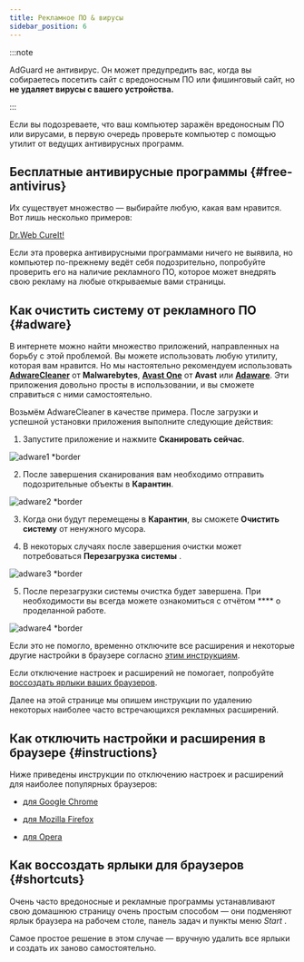 ```yaml
---
title: Рекламное ПО & вирусы
sidebar_position: 6
---
```


:::note

AdGuard не антивирус. Он может предупредить вас, когда вы собираетесь посетить сайт с вредоносным ПО или фишинговый сайт, но **не удаляет вирусы с вашего устройства.**

:::

Если вы подозреваете, что ваш компьютер заражён вредоносным ПО или вирусами, в первую очередь проверьте компьютер с помощью утилит от ведущих антивирусных программ.

## Бесплатные антивирусные программы {#free-antivirus}

Их существует множество — выбирайте любую, какая вам нравится. Вот лишь несколько примеров:

[Dr.Web CureIt!](http://www.freedrweb.com/cureit/?lng=ru)

Если эта проверка антивирусными программами ничего не выявила, но компьютер по-прежнему ведёт себя подозрительно, попробуйте проверить его на наличие рекламного ПО, которое может внедрять свою рекламу на любые открываемые вами страницы.

## Как очистить систему от рекламного ПО {#adware}

В интернете можно найти множество приложений, направленных на борьбу с этой проблемой. Вы можете использовать любую утилиту, которая вам нравится. Но мы настоятельно рекомендуем использовать **[AdwareCleaner](https://www.malwarebytes.com/adwcleaner)** от **Malwarebytes**, **[Avast One](https://www.avast.com/c-adware-removal-tool)** от **Avast** или **[Adaware](https://www.adaware.com)**. Эти приложения довольно просты в использовании, и вы сможете справиться с ними самостоятельно.

Возьмём AdwareCleaner в качестве примера. После загрузки и успешной установки приложения выполните следующие действия:

1) Запустите приложение и нажмите **Сканировать сейчас**.

![adware1 *border](https://cdn.adtidy.org/content/Kb/ad_blocker/guides/adware1.png)

2) После завершения сканирования вам необходимо отправить подозрительные объекты в **Карантин**.

![adware2 *border](https://cdn.adtidy.org/content/Kb/ad_blocker/guides/adware2.png)

3) Когда они будут перемещены в **Карантин**, вы сможете **Очистить систему** от ненужного мусора.

4) В некоторых случаях после завершения очистки может потребоваться **Перезагрузка системы** .

![adware3 *border](https://cdn.adtidy.org/content/Kb/ad_blocker/guides/adware3.png)

5) После перезагрузки системы очистка будет завершена. При необходимости вы всегда можете ознакомиться с отчётом **** о проделанной работе.

![adware4 *border](https://cdn.adtidy.org/content/Kb/ad_blocker/guides/adware4.png)

Если это не помогло, временно отключите все расширения и некоторые другие настройки в браузере согласно [этим инструкциям](#instructions).

Если отключение настроек и расширений не помогает, попробуйте [воссоздать ярлыки ваших браузеров](#shortcuts).

Далее на этой странице мы опишем инструкции по удалению некоторых наиболее часто встречающихся рекламных расширений.

## Как отключить настройки и расширения в браузере {#instructions}

Ниже приведены инструкции по отключению настроек и расширений для наиболее популярных браузеров:

* [для Google Chrome](https://support.google.com/chrome/answer/187443?hl=ru)

* [для Mozilla Firefox](https://support.mozilla.org/ru/kb/disable-or-remove-add-ons)

* [для Opera](https://help.opera.com/ru/latest/customization/#extensions)

## Как воссоздать ярлыки для браузеров {#shortcuts}

Очень часто вредоносные и рекламные программы устанавливают свою домашнюю страницу очень простым способом — они подменяют ярлык браузера на рабочем столе, панель задач и пункты меню *Start* .

Самое простое решение в этом случае — вручную удалить все ярлыки и создать их заново самостоятельно.
